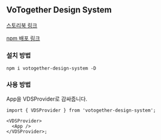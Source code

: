 ## VoTogether Design System

<a href="https://votogether-design-system.github.io/design-system/">스토리북 링크</a>

<a href="https://www.npmjs.com/package/votogether-design-system">npm 배포 링크</a>

### 설치 방법

`npm i votogether-design-system -D`

### 사용 방법

App을 VDSProvider로 감싸줍니다.

```tsx
import { VDSProvider } from 'votogether-design-system';

<VDSProvider>
  <App />
</VDSProvider>;
```
